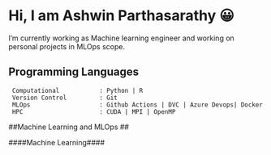 # Hi, I am Ashwin Parthasarathy 😀
  I’m currently working as Machine learning engineer and working on personal projects in MLOps scope.
  
## Programming Languages ##

  ```
   Computational           : Python | R
   Version Control         : Git
   MLOps                   : Github Actions | DVC | Azure Devops| Docker
   HPC                     : CUDA | MPI | OpenMP
```
  

##Machine Learning and MLOps ##

####Machine Learning####


